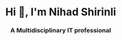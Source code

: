 <h1 align="center">Hi 👋, I'm Nihad Shirinli</h1>
<h3 align="center">A Multidisciplinary IT professional</h3>

